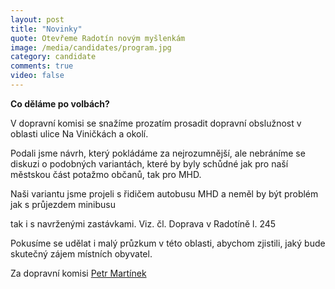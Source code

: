 ```yaml
---
layout: post
title: "Novinky"
quote: Otevřeme Radotín novým myšlenkám
image: /media/candidates/program.jpg
category: candidate
comments: true
video: false
---
```


**Co děláme po volbách?**

V dopravní komisi se snažíme prozatím prosadit dopravní obslužnost v oblasti ulice Na Viničkách a okolí.

Podali jsme návrh, který pokládáme za nejrozumnější, ale nebráníme se diskuzi o podobných variantách, které by byly schůdné jak pro naší městskou část potažmo občanů, tak pro MHD.

Naši variantu jsme projeli s řidičem autobusu MHD a neměl by být problém jak s průjezdem minibusu

tak i s navrženými zastávkami. Viz. čl. Doprava v Radotíně l. 245

Pokusíme se udělat i malý průzkum v této oblasti, abychom zjistili, jaký bude skutečný zájem místních obyvatel.

Za dopravní komisi [Petr Martínek](/petr-martinek)

